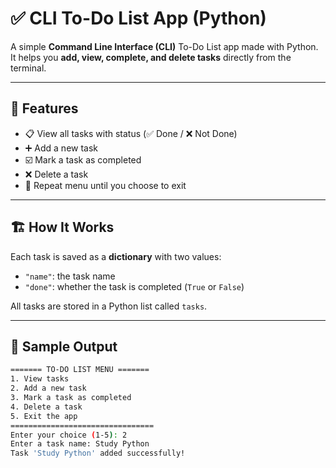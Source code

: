 # ✅ CLI To-Do List App (Python)

A simple **Command Line Interface (CLI)** To-Do List app made with Python.  
It helps you **add, view, complete, and delete tasks** directly from the terminal.

---

## 📌 Features

- 📋 View all tasks with status (✅ Done / ❌ Not Done)
- ➕ Add a new task
- ☑️ Mark a task as completed
- ❌ Delete a task
- 🔁 Repeat menu until you choose to exit

---

## 🏗️ How It Works

Each task is saved as a **dictionary** with two values:
- `"name"`: the task name
- `"done"`: whether the task is completed (`True` or `False`)

All tasks are stored in a Python list called `tasks`.

---

## 🧪 Sample Output

```bash
======= TO-DO LIST MENU =======
1. View tasks
2. Add a new task
3. Mark a task as completed
4. Delete a task
5. Exit the app
================================
Enter your choice (1-5): 2
Enter a task name: Study Python
Task 'Study Python' added successfully!
